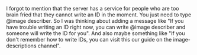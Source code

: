 I forgot to mention that the server has a service for people who are too brain fried that they cannot write an ID in the moment. You just need to type @image describer. So I was thinking about adding a message like "If you have trouble writing an ID right now, you can write @image describer and someone will write the ID for you". And also maybe something like "If you don't remember how to write IDs, you can visit this our guide on the image-descriptions channel".
